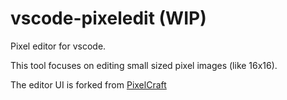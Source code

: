 # vscode-pixeledit (WIP)

Pixel editor for vscode.

This tool focuses on editing small sized pixel images (like 16x16).

The editor UI is forked from
[PixelCraft](https://github.com/rgab1508/PixelCraft)
